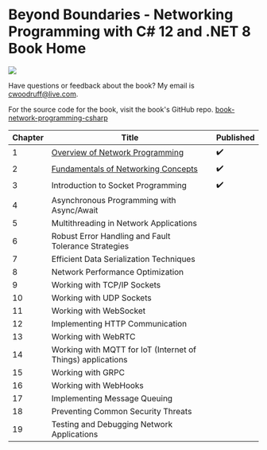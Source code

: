 # Beyond Boundaries - Networking Programming with C# 12 and .NET 8 Book Home

![](http://woodruff.dev/wp-content/uploads/2024/03/networkheader.png)

Have questions or feedback about the book? My email is [cwoodruff@live.com](mailto:cwoodruff@live.com).

For the source code for the book, visit the book's GitHub repo. [book-network-programming-csharp
](https://github.com/cwoodruff/book-network-programming-csharp)

| Chapter   | Title                                                           | Published |
|-----------|-----------------------------------------------------------------|-----------|
| 1         | [Overview of Network Programming](./Chapter01/chapter01.md)     | ✔️        |
| 2         | [Fundamentals of Networking Concepts](./Chapter02/chapter02.md) | ✔️        |
| 3         | Introduction to Socket Programming                              | ✔️        |
| 4         | Asynchronous Programming with Async/Await                       |           |
| 5         | Multithreading in Network Applications                          |           |
| 6         | Robust Error Handling and Fault Tolerance Strategies            |           |
| 7         | Efficient Data Serialization Techniques                         |           |
| 8         | Network Performance Optimization                                |           |
| 9         | Working with TCP/IP Sockets                                     |           |
| 10        | Working with UDP Sockets                                        |           |
| 11        | Working with WebSocket                                          |           |
| 12        | Implementing HTTP Communication                                 |           |
| 13        | Working with WebRTC                                             |           |
| 14        | Working with MQTT for IoT (Internet of Things) applications     |           |
| 15        | Working with GRPC                                               |           |
| 16        | Working with WebHooks                                           |           |
| 17        | Implementing Message Queuing                                    |           |
| 18        | Preventing Common Security Threats                              |           |
| 19        | Testing and Debugging Network Applications                      |           |